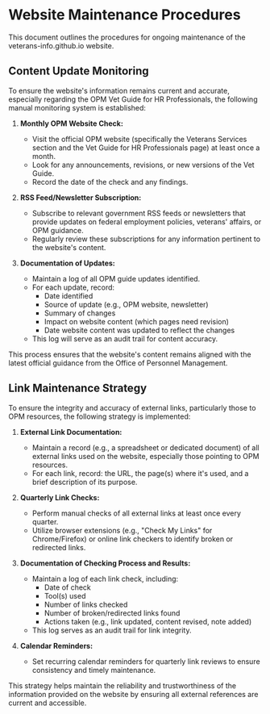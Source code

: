 # Website Maintenance Procedures

This document outlines the procedures for ongoing maintenance of the veterans-info.github.io website.

## Content Update Monitoring

To ensure the website's information remains current and accurate, especially regarding the OPM Vet Guide for HR Professionals, the following manual monitoring system is established:

1.  **Monthly OPM Website Check:**
    *   Visit the official OPM website (specifically the Veterans Services section and the Vet Guide for HR Professionals page) at least once a month.
    *   Look for any announcements, revisions, or new versions of the Vet Guide.
    *   Record the date of the check and any findings.

2.  **RSS Feed/Newsletter Subscription:**
    *   Subscribe to relevant government RSS feeds or newsletters that provide updates on federal employment policies, veterans' affairs, or OPM guidance.
    *   Regularly review these subscriptions for any information pertinent to the website's content.

3.  **Documentation of Updates:**
    *   Maintain a log of all OPM guide updates identified.
    *   For each update, record:
        *   Date identified
        *   Source of update (e.g., OPM website, newsletter)
        *   Summary of changes
        *   Impact on website content (which pages need revision)
        *   Date website content was updated to reflect the changes
    *   This log will serve as an audit trail for content accuracy.

This process ensures that the website's content remains aligned with the latest official guidance from the Office of Personnel Management.

## Link Maintenance Strategy

To ensure the integrity and accuracy of external links, particularly those to OPM resources, the following strategy is implemented:

1.  **External Link Documentation:**
    *   Maintain a record (e.g., a spreadsheet or dedicated document) of all external links used on the website, especially those pointing to OPM resources.
    *   For each link, record: the URL, the page(s) where it's used, and a brief description of its purpose.

2.  **Quarterly Link Checks:**
    *   Perform manual checks of all external links at least once every quarter.
    *   Utilize browser extensions (e.g., "Check My Links" for Chrome/Firefox) or online link checkers to identify broken or redirected links.

3.  **Documentation of Checking Process and Results:**
    *   Maintain a log of each link check, including:
        *   Date of check
        *   Tool(s) used
        *   Number of links checked
        *   Number of broken/redirected links found
        *   Actions taken (e.g., link updated, content revised, note added)
    *   This log serves as an audit trail for link integrity.

4.  **Calendar Reminders:**
    *   Set recurring calendar reminders for quarterly link reviews to ensure consistency and timely maintenance.

This strategy helps maintain the reliability and trustworthiness of the information provided on the website by ensuring all external references are current and accessible.
